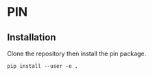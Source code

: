 # PIN

## Installation

Clone the repository then install the pin package.

```
pip install --user -e .
```
